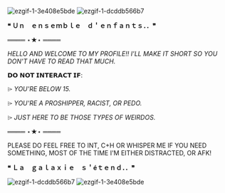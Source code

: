 ![ezgif-1-3e408e5bde](https://github.com/user-attachments/assets/2af2eb0a-182f-4706-82d5-8e060cc796a3)
![ezgif-1-dcddb566b7](https://github.com/user-attachments/assets/df1010f0-1a14-42fb-9a11-b2433be653d1)

**❝ Ｕｎ　ｅｎｓｅｍｂｌｅ　ｄ＇ｅｎｆａｎｔｓ．．❞**

════ ⋆★⋆ ════


*HELLO AND WELCOME TO MY PROFILE!! I'LL MAKE IT SHORT SO YOU DON'T HAVE TO READ THAT MUCH.*

𝗗𝗢 𝗡𝗢𝗧 𝗜𝗡𝗧𝗘𝗥𝗔𝗖𝗧 𝗜𝗙:

⌲ *YOU'RE BELOW 15.*

⌲ *YOU'RE A PROSHIPPER, RACIST, OR PEDO.*

⌲ *JUST HERE TO BE THOSE TYPES OF WEIRDOS.*


════ ⋆★⋆ ════


PLEASE DO FEEL FREE TO INT, C+H OR WHISPER ME IF YOU NEED SOMETHING, MOST OF THE TIME I'M EITHER DISTRACTED, OR AFK!

**❝ Ｌａ　ｇａｌａｘｉｅ　ｓ＇éｔｅｎｄ．．❞**

![ezgif-1-dcddb566b7](https://github.com/user-attachments/assets/df1010f0-1a14-42fb-9a11-b2433be653d1)
![ezgif-1-3e408e5bde](https://github.com/user-attachments/assets/2af2eb0a-182f-4706-82d5-8e060cc796a3)
